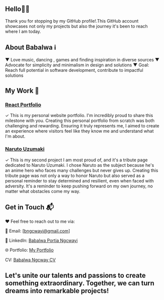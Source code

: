 ## Hello👋🏽

Thank you for stopping by my GitHub profile!.This GitHub account showcases not only my projects but also the journey it's been to reach where I am today.

## About Babalwa ℹ️
▼ Love music, dancing , games and  finding inspiration in diverse sources
▼ Advocate for simplicity and minimalism in design and solutions
▼ Goal: Reach full potential in software development, contribute to impactful solutions

## My Work 💼

### [React Portfolio](https://projectv4-51f3d.firebaseapp.com/)

✓ This is my personal website portfolio. I'm incredibly proud to share this milestone with you. Creating this personal portfolio from scratch was both challenging and rewarding. Ensuring it truly represents me, I aimed to create an experience where visitors feel like they know me and understand what I'm about.

### [Naruto Uzumaki](https://snazzy-froyo-38dcc6.netlify.app/)

✓ This is my second project I am most proud of, and it's a tribute page dedicated to Naruto Uzumaki. I chose Naruto as the subject because he's an anime hero who faces many challenges but never gives up. Creating this tribute page was not only a way to honor Naruto but also served as a personal reminder to stay determined and resilient, even when faced with adversity. It's a reminder to keep pushing forward on my own journey, no matter what obstacles come my way.

## Get in Touch 📬

❤ Feel free to reach out to me via:

📧 Email: [bngcwayi@gmail.com]

🔗 LinkedIn: [Babalwa Portia Ngcwayi](https://www.linkedin.com/in/https://www.linkedin.com/in/babalwa-portia-ngcwayi-24618264/)

🌐 Portfolio: [My Portfolio](https://projectv4-51f3d.firebaseapp.com)

 CV: [Babalwa Ngcway CV](https://docs.google.com/document/d/1fQdb_vOnlHScN4x4GzA3l7IHuzggMwqTD7M9LiQaHqY/edit?usp=sharing)

## Let's unite our talents and passions to create something extraordinary. Together, we can turn dreams into remarkable projects!






